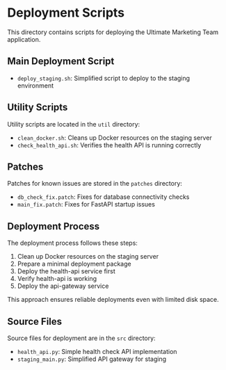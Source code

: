 # Deployment Scripts

This directory contains scripts for deploying the Ultimate Marketing Team application.

## Main Deployment Script

- `deploy_staging.sh`: Simplified script to deploy to the staging environment

## Utility Scripts

Utility scripts are located in the `util` directory:

- `clean_docker.sh`: Cleans up Docker resources on the staging server
- `check_health_api.sh`: Verifies the health API is running correctly

## Patches

Patches for known issues are stored in the `patches` directory:

- `db_check_fix.patch`: Fixes for database connectivity checks
- `main_fix.patch`: Fixes for FastAPI startup issues

## Deployment Process

The deployment process follows these steps:

1. Clean up Docker resources on the staging server
2. Prepare a minimal deployment package
3. Deploy the health-api service first
4. Verify health-api is working
5. Deploy the api-gateway service

This approach ensures reliable deployments even with limited disk space.

## Source Files

Source files for deployment are in the `src` directory:
- `health_api.py`: Simple health check API implementation
- `staging_main.py`: Simplified API gateway for staging

